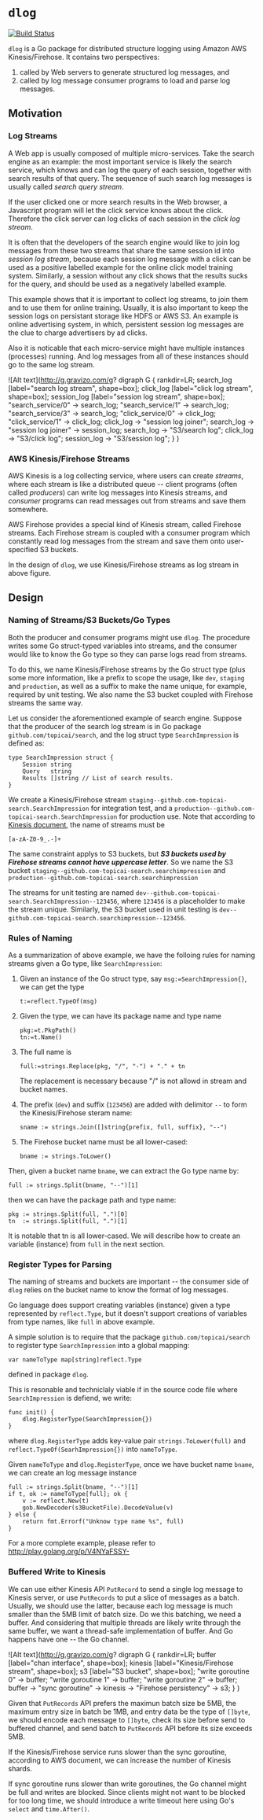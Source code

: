 # `dlog`

[![Build Status](https://travis-ci.org/topicai/dlog.svg?branch=develop)](https://travis-ci.org/topicai/dlog)

`dlog` is a Go package for distributed structure logging using Amazon
AWS Kinesis/Firehose.  It contains two perspectives:

1. called by Web servers to generate structured log messages, and
1. called by log message consumer programs to load and parse log
   messages.

## Motivation

### Log Streams

A Web app is usually composed of multiple micro-services. Take the
search engine as an example: the most important service is likely the
search service, which knows and can log the query of each session,
together with search results of that query.  The sequence of such
search log messages is usually called *search query stream*.

If the user clicked one or more search results in the Web browser, a
Javascript program will let the click service knows about the
click. Therefore the click server can log clicks of each session in
the *click log stream*.

It is often that the developers of the search engine would like to
join log messages from these two streams that share the same session
id into *session log stream*, because each session log message with a
click can be used as a positive labelled example for the online click
model training system.  Similarly, a session without any click shows
that the results sucks for the query, and should be used as a
negatively labelled example.

This example shows that it is important to collect log streams, to
join them and to use them for online training.  Usually, it is also
important to keep the session logs on persistant storage like HDFS or
AWS S3.  An example is online advertising system, in which, persistent
session log messages are the clue to charge advertisers by ad clicks.

Also it is noticable that each micro-service might have multiple
instances (processes) running.  And log messages from all of these
instances should go to the same log stream.

![Alt text](http://g.gravizo.com/g?
  digraph G {
  rankdir=LR;
  search_log [label="search log stream", shape=box];
  click_log [label="click log stream", shape=box];
  session_log [label="session log stream", shape=box];
  "search_service/0" -> search_log;
  "search_service/1" -> search_log;
  "search_service/3" -> search_log;
  "click_service/0" -> click_log;
  "click_service/1" -> click_log;
  click_log -> "session log joiner";
  search_log -> "session log joiner" -> session_log;
  search_log -> "S3/search log";
  click_log -> "S3/click log";
  session_log -> "S3/session log";
  }
)


### AWS Kinesis/Firehose Streams

AWS Kinesis is a log collecting service, where users can create
*streams*, where each stream is like a distributed queue -- client
programs (often called *producers*) can write log messages into
Kinesis streams, and *consumer* programs can read messages out from
streams and save them somewhere.

AWS Firehose provides a special kind of Kinesis stream, called
Firehose streams.  Each Firehose stream is coupled with a consumer
program which constantly read log messages from the stream and save
them onto user-specified S3 buckets.

In the design of `dlog`, we use Kinesis/Firehose streams as log stream
in above figure.


## Design

### Naming of Streams/S3 Buckets/Go Types

Both the producer and consumer programs might use `dlog`. The
procedure writes some Go struct-typed variables into streams, and the
consumer would like to know the Go type so they can parse logs read
from streams.

To do this, we name Kinesis/Firehose streams by the Go struct type
(plus some more information, like a prefix to scope the usage, like
`dev`, `staging` and `production`, as well as a suffix to make the
name unique, for example, required by unit testing.  We also name the
S3 bucket coupled with Firehose streams the same way.

Let us consider the aforementioned example of search engine.  Suppose
that the producer of the search log stream is in Go package
`github.com/topicai/search`, and the log struct type
`SearchImpression` is defined as:

    type SearchImpression struct {
        Session string
        Query   string
        Results []string // List of search results.
    }


We create a Kinesis/Firehose stream
`staging--github.com-topicai-search.SearchImpression` for integration
test, and a `production--github.com-topicai-search.SearchImpression`
for production use.  Note that according to
[Kinesis document](http://docs.aws.amazon.com/kinesis/latest/APIReference/API_CreateStream.html#API_CreateStream_RequestSyntax), the name of streams must be

```
[a-zA-Z0-9_.-]+
```

The same constraint applys to S3 buckets, but ***S3 buckets used by
Firehose streams cannot have uppercase letter***.  So we name the S3
bucket `staging--github.com-topicai-search.searchimpression` and
`production--github.com-topicai-search.searchimpression`


The streams for unit testing are named
`dev--github.com-topicai-search.SearchImpression--123456`, where
`123456` is a placeholder to make the stream unique.  Similarly, the
S3 bucket used in unit testing is
`dev--github.com-topicai-search.searchimpression--123456`.


### Rules of Naming

As a summarization of above example, we have the folloing rules for
naming streams given a Go type, like `SearchImpression`:

1. Given an instance of the Go struct type, say
   `msg:=SearchImpression{}`, we can get the type

   ```
   t:=reflect.TypeOf(msg)
   ```

1. Given the type, we can have its package name and
   type name

   ```
   pkg:=t.PkgPath()
   tn:=t.Name()
   ```

1. The full name is

   ```
   full:=strings.Replace(pkg, "/", "-") + "." + tn
   ```

   The replacement is necessary because "/" is not allowd in stream
   and bucket names.

1. The prefix (`dev`) and suffix (`123456`) are added with delimitor
   `--` to form the Kinesis/Firehose steram name:

   ```
   sname := strings.Join([]string{prefix, full, suffix}, "--")
   ```

1. The Firehose bucket name must be all lower-cased:

    ```
    bname := strings.ToLower()
    ```


Then, given a bucket name `bname`, we can extract the Go type name by:


```
full := strings.Split(bname, "--")[1]
```

then we can have the package path and type name:

```
pkg := strings.Split(full, ".")[0]
tn  := strings.Split(full, ".")[1]
```

It is notable that tn is all lower-cased.  We will describe how to
create an variable (instance) from `full` in the next section.



### Register Types for Parsing

The naming of streams and buckets are important -- the consumer side
of `dlog` relies on the bucket name to know the format of log
messages.

Go language does support creating variables (instance) given a type
represented by `reflect.Type`, but it doesn't support creations of
variables from type names, like `full` in above example.

A simple solution is to require that the package
`github.com/topicai/search` to register type `SearchImpression` into a
global mapping:

```
var nameToType map[string]reflect.Type
```
defined in package `dlog`.

This is resonable and techniclaly viable if in the source code file
where `SearchImpression` is defiend, we write:

```
func init() {
    dlog.RegisterType(SearchImpression{})
}
```

where `dlog.RegisterType` adds key-value pair `strings.ToLower(full)`
and `reflect.TypeOf(SearhImpression{})` into `nameToType`.

Given `nameToType` and `dlog.RegisterType`, once we have bucket name
`bname`, we can create an log message instance

```
full := strings.Split(bname, "--")[1]
if t, ok := nameToType[full]; ok {
    v := reflect.New(t)
    gob.NewDecoder(s3BucketFile).DecodeValue(v)
} else {
    return fmt.Errorf("Unknow type name %s", full)
}
```

For a more complete example, please refer to http://play.golang.org/p/V4NYaFSSY-


### Buffered Write to Kinesis

We can use either Kinesis API `PutRecord` to send a single log message
to Kinesis server, or use `PutRecords` to put a slice of messages as a
batch. Usually, we should use the latter, because each log message is
much smaller than the 5MB limit of batch size.  Do we this batching,
we need a buffer.  And considering that multiple threads are likely
write through the same buffer, we want a thread-safe implementation of
buffer.  And Go happens have one -- the Go channel.

![Alt text](http://g.gravizo.com/g?
digraph G {
rankdir=LR;
buffer [label="chan interface", shape=box];
kinesis [label="Kinesis/Firehose stream", shape=box];
s3 [label="S3 bucket", shape=box];
"write goroutine 0" -> buffer;
"write goroutine 1" -> buffer;
"write goroutine 2" -> buffer;
buffer -> "sync goroutine" -> kinesis -> "Firehose persistency" -> s3;
}
)

Given that `PutRecords` API prefers the maximun batch size be 5MB, the maximum
entry size in batch be 1MB, and entry data be the type of `[]byte`, we should
encode each message to `[]byte`, check its size before send to buffered
channel, and send batch to `PutRecords` API before its size exceeds 5MB.

If the Kinesis/Firehose service runs slower than the sync goroutine,
according to AWS document, we can increase the number of Kinesis
shards.

If sync goroutine runs slower than write goroutines, the Go channel
might be full and writes are blocked.  Since clients might not want to
be blocked for too long time, we should introduce a write timeout
here using Go's `select` and `time.After()`.
